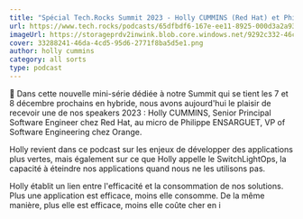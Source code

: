 ```yaml
---
title: "Spécial Tech.Rocks Summit 2023 - Holly CUMMINS (Red Hat) et Philippe ENSARGUET (Orange) - #S05EP31"
url: https://www.tech.rocks/podcasts/65dfbdf6-167e-ee11-8925-000d3a2a93ed/special-tech-rocks-summit-2023-holly-cummins-red-hat-et-philippe-ensarguet-orange--s05ep31
imageUrl: https://storageprdv2inwink.blob.core.windows.net/9292c332-46c7-4882-9e92-7bcd57fe9547/33288241-46da-4cd5-95d6-2771f8ba5d5e1
cover: 33288241-46da-4cd5-95d6-2771f8ba5d5e1.png
author: holly cummins
category: all sorts
type: podcast
---
```


🎤  Dans cette nouvelle mini-série dédiée à notre Summit qui se tient les 7 et 8 décembre prochains en hybride, nous avons aujourd'hui le plaisir de recevoir une de nos speakers 2023 : Holly CUMMINS, Senior Principal Software Engineer chez Red Hat, au micro de Philippe ENSARGUET, VP of Software Engineering chez Orange. 

Holly revient dans ce podcast sur les enjeux de développer des applications plus vertes, mais également sur ce que Holly appelle le SwitchLightOps, la capacité à éteindre nos applications quand nous ne les utilisons pas. 

Holly établit un lien entre l'efficacité et la consommation de nos solutions. Plus une application est efficace, moins elle consomme. De la même manière, plus elle est efficace, moins elle coûte cher en i